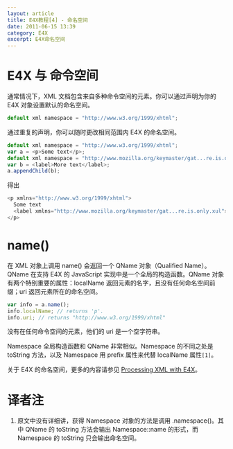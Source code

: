 ```yaml
---
layout: article
title: E4X教程[4] - 命名空间
date: 2011-06-15 13:39
category: E4X
excerpt: E4X命名空间
---
```


# E4X 与 命令空间

通常情况下，XML 文档包含来自多种命令空间的元素。你可以通过声明为你的 E4X 对象设置默认的命名空间。

```javascript
default xml namespace = "http://www.w3.org/1999/xhtml";
```

通过重复的声明，你可以随时更改相同范围内 E4X 的命名空间。

```javascript
default xml namespace = "http://www.w3.org/1999/xhtml";
var a = <p>Some text</p>;
default xml namespace = "http://www.mozilla.org/keymaster/gat...re.is.only.xul";
var b = <label>More text</label>;
a.appendChild(b);
```

得出

```javascript
<p xmlns="http://www.w3.org/1999/xhtml">
  Some text
  <label xmlns="http://www.mozilla.org/keymaster/gat...re.is.only.xul">More text</label>
</p>
```

# name()

在 XML 对象上调用 name() 会返回一个 QName 对象（Qualified Name）。QName 在支持 E4X 的 JavaScript 实现中是一个全局的构造函数。QName 对象有两个特别重要的属性：localName 返回元素的名字，且没有任何命名空间前缀；uri 返回元素所在的命名空间。

```javascript
var info = a.name();
info.localName; // returns 'p'.
info.uri; // returns "http://www.w3.org/1999/xhtml"
```

没有在任何命令空间的元素，他们的 uri 是一个空字符串。

Namespace 全局构造函数和 QName 非常相似。Namespace 的不同之处是 toString 方法，以及 Namespace 用 prefix 属性来代替 localName 属性`[1]`。

关于 E4X 的命名空间，更多的内容请参见 [Processing XML with E4X](https://developer.mozilla.org/en/Core_JavaScript_1.5_Guide/Processing_XML_with_E4X#Handling_namespaces)。

# 译者注

1. 原文中没有详细讲，获得 Namespace 对象的方法是调用 .namespace()。其中 QName 的 toString 方法会输出 Namespace::name 的形式，而 Namespace 的 toString 只会输出命名空间。
